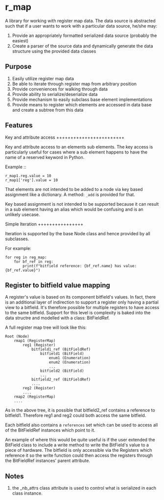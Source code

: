 r_map
=====

A library for working with register map data.
The data source is abstracted such that if a user wants to work with a
particular data source, he/she may:

1. Provide an appropriately formatted serialized data source (probably the
   easiest)
2. Create a parser of the source data and dynamically generate the data
   structure using the provided data classes

Purpose
-------

1. Easily utilize register map data
2. Be able to iterate through register map from arbitrary position
3. Provide conveniences for walking through data
4. Provide ability to serialize/deserialize data
5. Provide mechanism to easily subclass base element implementations
6. Provide means to register which elements are accessed in data base and create
   a subtree from this data

Features
--------

Key and attribute access
++++++++++++++++++++++++

Key and attribute access to an elements sub elements. The key access is
particularly useful for cases where a sub element happens to have the name of a
reserved keyword in Python.

Example ::

    r_map1.reg.value = 10
    r_map1['reg'].value = 10

That elements are not intended to be added to a node via key based assignment
like a dictionary. A method: `_add` is provided for that.

Key based assignment is not intended to be supported because it can result in a
sub element having an alias which would be confusing and is an unlikely usecase.

Simple Iteration
++++++++++++++++

Iteration is supported by the base Node class and hence provided by all
subclasses.

For example:

    for reg in reg_map:
        for bf_ref in reg:
            print(f"bitfield reference: {bf_ref.name} has value: {bf_ref.value}")

Register to bitfield value mapping
----------------------------------

A register's value is based on its component bitfield's values. In fact, there
is an additional layer of indirection to support a register only having a
partial view to a bitfield. It's therefore possible for multiple registers to
have access to the same bitfield. Support for this level is complexity is baked
into the data structre and modelled with a class: BitFieldRef.

A full register map tree will look like this:

    Root (Node)
        rmap1 (RegisterMap)
            reg1 (Register)
                bitfield1_ref (BitFieldRef)
                    bitfield1 (BitField)
                        enum1 (Enumeration)
                        enum2 (Enumeration)
                        ...
                    bitfield2 (BitField)
                    ...
                bitfield2_ref (BitFieldRef)
                ....
            reg2 (Register)
            ....
        rmap2 (RegisterMap)
        ....

As in the above tree, it is possible that bitfield2_ref contains a reference to
bitfield1. Therefore reg1 and reg2 could both access the same bitfield.

Each bitfield also contains a `references` set which can be used to access all
of the BitFieldRef instances which point to it.

An example of where this would be quite useful is if the user extended the
BitField class to include a write method to write the BitField's value to a
piece of hardware. The bitfield is only accessible via the Registers which
reference it so the write function could then access the registers through the
BitFieldRef instances' parent attribute.

Notes
-----

1. the _nb_attrs class attribute is used to control what is serialized in each
   class instance.



